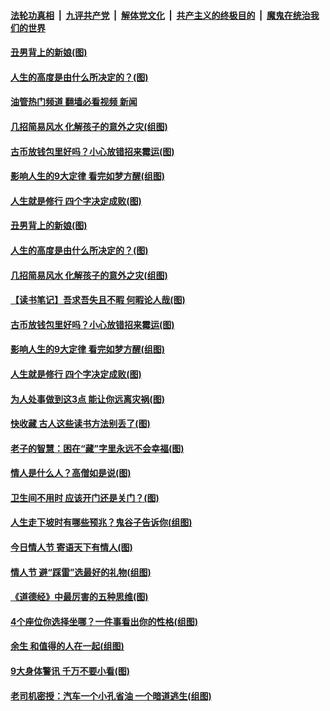 ####  [法轮功真相](../../../../basic/blob/master/README.md?t=02180412) &nbsp;|&nbsp; [九评共产党](../../../../9ping.md/blob/master/README.md?t=02180412) &nbsp;|&nbsp; [解体党文化](../../../../jtdwh.md/blob/master/README.md?t=02180412)  &nbsp;|&nbsp; [共产主义的终极目的](../../../../gczydzjmd.md/blob/master/README.md?t=02180412) &nbsp;|&nbsp; [魔鬼在统治我们的世界](../../../../mgztzwmdsj.md/blob/master/README.md?t=02180412) 

#### [丑男背上的新娘(图)](../pages/p8/1029079.md?t=02180412) 

#### [人生的高度是由什么所决定的？(图)](../pages/p8/1028825.md?t=02180412) 

#### [油管热门频道 翻墙必看视频 新闻](http://129.146.143.75:81/youtube.html?02180412)

#### [几招简易风水 化解孩子的意外之灾(组图)](../pages/p8/1029076.md?t=02180412) 

#### [古币放钱包里好吗？小心放错招来霉运(图)](../pages/p8/1029061.md?t=02180412) 

#### [影响人生的9大定律 看完如梦方醒(组图)](../pages/p8/1028881.md?t=02180412) 

#### [人生就是修行 四个字决定成败(图)](../pages/p8/1028793.md?t=02180412) 

#### [丑男背上的新娘(图)](../pages/p8/1029079.md?t=02180412) 

#### [人生的高度是由什么所决定的？(图)](../pages/p8/1028825.md?t=02180412) 

#### [几招简易风水 化解孩子的意外之灾(组图)](../pages/p8/1029076.md?t=02180412) 

#### [【读书笔记】吾求吾失且不暇 何暇论人哉(图)](../pages/p8/1027753.md?t=02180412) 

#### [古币放钱包里好吗？小心放错招来霉运(图)](../pages/p8/1029061.md?t=02180412) 

#### [影响人生的9大定律 看完如梦方醒(组图)](../pages/p8/1028881.md?t=02180412) 

#### [人生就是修行 四个字决定成败(图)](../pages/p8/1028793.md?t=02180412) 

#### [为人处事做到这3点 能让你远离灾祸(图)](../pages/p8/1028852.md?t=02180412) 

#### [快收藏 古人这些读书方法别丢了(图)](../pages/p8/1028855.md?t=02180412) 

#### [老子的智慧：困在“藏”字里永远不会幸福(图)](../pages/p8/1028792.md?t=02180412) 

#### [情人是什么人？高僧如是说(图)](../pages/p8/1028923.md?t=02180412) 

#### [卫生间不用时 应该开门还是关门？(图)](../pages/p8/1028828.md?t=02180412) 

#### [人生走下坡时有哪些预兆？鬼谷子告诉你(组图)](../pages/p8/1028791.md?t=02180412) 

#### [今日情人节 寄语天下有情人(图)](../pages/p8/1028882.md?t=02180412) 

#### [情人节 避“踩雷”选最好的礼物(组图)](../pages/p8/1028826.md?t=02180412) 

#### [《道德经》中最厉害的五种思维(图)](../pages/p8/1028790.md?t=02180412) 

#### [4个座位你选择坐哪？一件事看出你的性格(组图)](../pages/p8/1028778.md?t=02180412) 

#### [余生 和值得的人在一起(组图)](../pages/p8/1028687.md?t=02180412) 

#### [9大身体警讯 千万不要小看(图)](../pages/p8/1028782.md?t=02180412) 

#### [老司机密授：汽车一个小孔省油 一个暗道逃生(组图)](../pages/p8/1028711.md?t=02180412) 

<img src='http://gfw-breaker.win/goodnews/indexes/p8.md' width='0px' height='0px'/>
